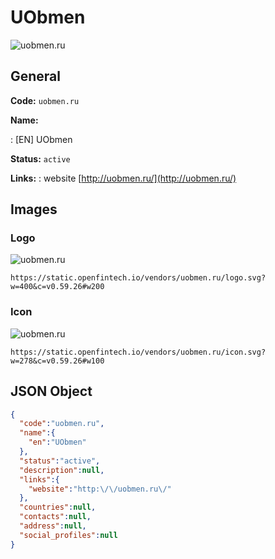 
# UObmen 
![uobmen.ru](https://static.openfintech.io/vendors/uobmen.ru/logo.svg?w=400&c=v0.59.26#w200)  

## General 
 
**Code:** `uobmen.ru` 
 
**Name:** 
 
:	[EN] UObmen 
 
**Status:** `active` 
 
**Links:** 
: website [http://uobmen.ru/](http://uobmen.ru/) 
 

## Images 

### Logo 
 
![uobmen.ru](https://static.openfintech.io/vendors/uobmen.ru/logo.svg?w=400&c=v0.59.26#w200)  

```
https://static.openfintech.io/vendors/uobmen.ru/logo.svg?w=400&c=v0.59.26#w200
```  

### Icon 
 
![uobmen.ru](https://static.openfintech.io/vendors/uobmen.ru/icon.svg?w=278&c=v0.59.26#w100)  

```
https://static.openfintech.io/vendors/uobmen.ru/icon.svg?w=278&c=v0.59.26#w100
```  

## JSON Object 

```json
{
  "code":"uobmen.ru",
  "name":{
    "en":"UObmen"
  },
  "status":"active",
  "description":null,
  "links":{
    "website":"http:\/\/uobmen.ru\/"
  },
  "countries":null,
  "contacts":null,
  "address":null,
  "social_profiles":null
}
```  
